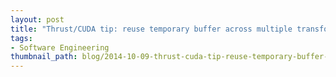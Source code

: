 ```yaml
---
layout: post
title: "Thrust/CUDA tip: reuse temporary buffer across multiple transforms"
tags:
- Software Engineering
thumbnail_path: blog/2014-10-09-thrust-cuda-tip-reuse-temporary-buffer-across-multiple-transforms/thrust_logo.png
---
```

